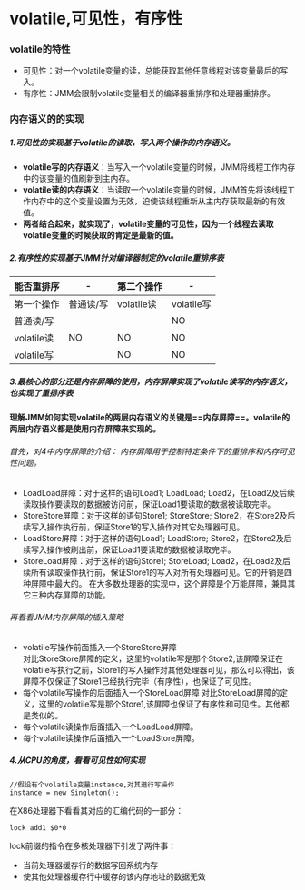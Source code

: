 # volatile,可见性，有序性
### volatile的特性
- 可见性：对一个volatile变量的读，总能获取其他任意线程对该变量最后的写入。
- 有序性：JMM会限制volatile变量相关的编译器重排序和处理器重排序。
### 内存语义的的实现
##### 1.可见性的实现基于volatile的读取，写入两个操作的内存语义。
- **volatile写的内存语义**：当写入一个volatile变量的时候，JMM将线程工作内存中的该变量的值刷新到主内存。
- **volatile读的内存语义**：当读取一个volatile变量的时候，JMM首先将该线程工作内存中的这个变量设置为无效，迫使该线程重新从主内存获取最新的有效值。
- **两者结合起来，就实现了，volatile变量的可见性，因为一个线程去读取volatile变量的时候获取的肯定是最新的值。**
##### 2.有序性的实现基于JMM针对编译器制定的volatile重排序表
能否重排序 | - | 第二个操作 | -
---|---|---|---
第一个操作 | 普通读/写 | volatile读 | volatile写
普通读/写 |  |  | NO
volatile读 | NO | NO | NO
volatile写 |  | NO | NO
##### 3.最核心的部分还是内存屏障的使用，内存屏障实现了volatile读写的内存语义，也实现了重排序表
**理解JMM如何实现volatile的两层内存语义的关键是==内存屏障==。volatile的两层内存语义都是使用内存屏障来实现的。**    
###### 首先，对4中内存屏障的介绍： 内存屏障用于控制特定条件下的重排序和内存可见性问题。

- LoadLoad屏障：对于这样的语句Load1; LoadLoad; Load2，在Load2及后续读取操作要读取的数据被访问前，保证Load1要读取的数据被读取完毕。
- StoreStore屏障：对于这样的语句Store1; StoreStore; Store2，在Store2及后续写入操作执行前，保证Store1的写入操作对其它处理器可见。
- LoadStore屏障：对于这样的语句Load1; LoadStore; Store2，在Store2及后续写入操作被刷出前，保证Load1要读取的数据被读取完毕。
- StoreLoad屏障：对于这样的语句Store1; StoreLoad; Load2，在Load2及后续所有读取操作执行前，保证Store1的写入对所有处理器可见。它的开销是四种屏障中最大的。        在大多数处理器的实现中，这个屏障是个万能屏障，兼具其它三种内存屏障的功能。

###### 再看看JMM内存屏障的插入策略
- volatile写操作前面插入一个StoreStore屏障  
对比StoreStore屏障的定义，这里的volatile写是那个Store2,该屏障保证在volatile写执行之前，Store1的写入操作对其他处理器可见，那么可以得出，该屏障不仅保证了Store1已经执行完毕（有序性），也保证了可见性。
- 每个volatile写操作的后面插入一个StoreLoad屏障
对比StoreLoad屏障的定义，这里的volatile写是那个Store1,该屏障也保证了有序性和可见性。其他都是类似的。
- 每个volatile读操作后面插入一个LoadLoad屏障。
- 每个volatile读操作后面插入一个LoadStore屏障。  


##### 4.从CPU的角度，看看可见性如何实现
```
//假设有个volatile变量instance,对其进行写操作
instance = new Singleton();
```
在X86处理器下看看其对应的汇编代码的一部分：
```
lock add1 $0*0
```
lock前缀的指令在多核处理器下引发了两件事：
- 当前处理器缓存行的数据写回系统内存
- 使其他处理器缓存行中缓存的该内存地址的数据无效
